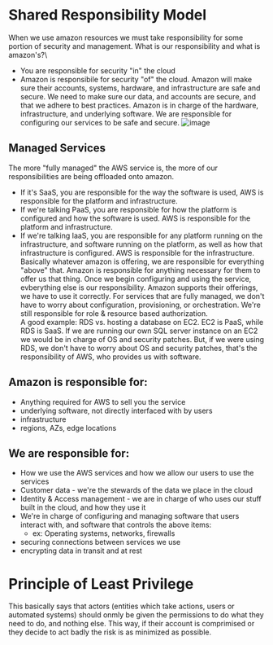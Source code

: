 # Shared Responsibility Model
When we use amazon resources we must take responsibility for some portion of security and management. What is our responsibility and what is amazon's?\
 - You are responsible for security "in" the cloud
 - Amazon is responsibile for security "of" the cloud.
Amazon will make sure their accounts, systems, hardware, and infrastructure are safe and secure. We need to make sure our data, and accounts are secure, and that we adhere to best practices.
Amazon is in charge of the hardware, infrastructure, and underlying software. We are responsible for configuring our services to be safe and secure.
![image](https://github.com/user-attachments/assets/23cd7acc-6f26-4fe2-b295-75c2b8ba80c8)

## Managed Services
The more "fully managed" the AWS service is, the more of our responsibilities are being offloaded onto amazon.  
 - If it's SaaS, you are responsible for the way the software is used, AWS is responsible for the platform and infrastructure.  
 - If we're talking PaaS, you are responsible for how the platform is configured and how the software is used. AWS is responsible for the platform and infrastructure.
 - If we're talking IaaS, you are responsible for any platform running on the infrastructure, and software running on the platform, as well as how that infrastructure is configured. AWS is responsible for the infrastructure.  
Basically whatever amazon is offering, we are responsible for everything "above" that. Amazon is responsible for anything necessary for them to offer us that thing. Once we begin configuring and using the service, evberything else is our responsibility. Amazon supports their offerings, we have to use it correctly. For services that are fully managed, we don't have to worry about configuration, provisioning, or orchestration. We're still responsible for role & resource based authorization.  
A good example: RDS vs. hosting a database on EC2. EC2 is PaaS, while RDS is SaaS. If we are running our own SQL server instance on an EC2 we would be in charge of OS and security patches. But, if we were using RDS, we don't have to worry about OS and security patches, that's the responsibility of AWS, who provides us with software.


## Amazon is responsible for:
 - Anything required for AWS to sell you the service
 - underlying software, not directly interfaced with by users
 - infrastructure
 - regions, AZs, edge locations

## We are responsible for:
 - How we use the AWS services and how we allow our users to use the services
 - Customer data - we're the stewards of the data we place in the cloud
 - Identity & Access management - we are in charge of who uses our stuff built in the cloud, and how they use it
 - We're in charge of configuring and managing software that users interact with, and software that controls the above items:
   - ex: Operating systems, networks, firewalls
 - securing connections between services we use
 - encrypting data in transit and at rest

# Principle of Least Privilege
This basically says that actors (entities which take actions, users or automated systems) should onmly be given the permissions to do what they need to do, and nothing else. This way, if their account is comprimised or they decide to act badly the risk is as minimized as possible.
